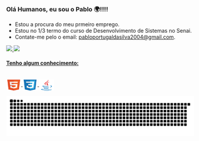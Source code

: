 ### Olá Humanos, eu sou o Pablo 🌍!!!!


- Estou a procura do meu prmeiro emprego. 
- Estou no 1/3 termo do curso de Desenvolvimento de Sistemas no  Senai.
- Contate-me pelo o email: pabloportugaldasilva2004@gmail.com.

<div>
  <a href="https://github.com/PabloPortugal">
  <img height="180em" src="https://github-readme-stats.vercel.app/api?username=PabloPortugal&show_icons=true&theme=dracula&include_all_commits=true&count_private=true"/>
  <img height="180em" src="https://github-readme-stats.vercel.app/api/top-langs/?username=PabloPortugal&layout=compact&langs_count=7&theme=dracula"/>
</div>

  

  <h4>Tenho algum conhecimento:</h4>      
                                                                                                                                                                                                                                                                                                            
  <div style="display: inline_block"><br>
  <img align="center" alt="Rafa-HTML" height="30" width="40" src="https://raw.githubusercontent.com/devicons/devicon/master/icons/html5/html5-original.svg">
  <img align="center" alt="Rafa-CSS" height="30" width="40" src="https://raw.githubusercontent.com/devicons/devicon/master/icons/css3/css3-original.svg">
  <img align="center" height="30" width="40" src="https://github.com/devicons/devicon/blob/master/icons/java/java-original.svg">
  
  </div>

  ![Snake animation](https://github.com/PabloPortugal/PabloPortugal/blob/output/github-contribution-grid-snake.svg)





